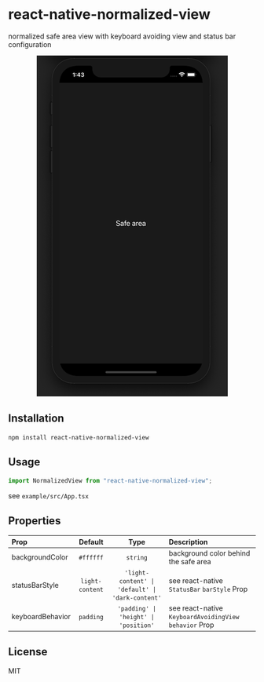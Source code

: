 # react-native-normalized-view

normalized safe area view with keyboard avoiding view and status bar configuration

<p align="center">
  <img src="./example/preview.png">
</p>

## Installation

```sh
npm install react-native-normalized-view
```

## Usage

```js
import NormalizedView from "react-native-normalized-view";
```

see `example/src/App.tsx`

## Properties
| Prop  | Default  | Type | Description |
| :------------ |:---------------:| :---------------:| :-----|
| backgroundColor | `#ffffff` | `string` | background color behind the safe area |
| statusBarStyle | `light-content` | `'light-content' \| 'default' \| 'dark-content'` | see react-native `StatusBar` `barStyle` Prop |
| keyboardBehavior | `padding` | `'padding' \| 'height' \| 'position'` | see react-native `KeyboardAvoidingView` `behavior` Prop |



## License

MIT
